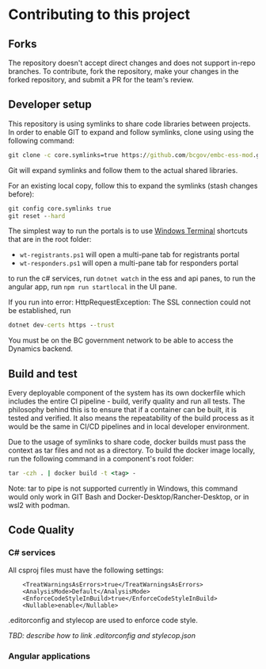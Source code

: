 # Contributing to this project

## Forks

The repository doesn't accept direct changes and does not support in-repo branches. To contribute, fork the repository, make your changes in the forked repository, and submit a PR for the team's review.

## Developer setup

This repository is using symlinks to share code libraries between projects. In order to enable GIT to expand and follow symlinks, clone using using the following command:

```cmd
git clone -c core.symlinks=true https://github.com/bcgov/embc-ess-mod.git
```

Git will expand symlinks and follow them to the actual shared libraries.

For an existing local copy, follow this to expand the symlinks (stash changes before):

```cmd
git config core.symlinks true
git reset --hard
```
The simplest way to run the portals is to use [Windows Terminal](https://www.microsoft.com/en-ca/p/windows-terminal/9n0dx20hk701) shortcuts that are in the root folder:

- `wt-registrants.ps1` will open a multi-pane tab for registrants portal
- `wt-responders.ps1` will open a multi-pane tab for responders portal

to run the c# services, run `dotnet watch` in the ess and api panes, to run the angular app, run `npm run startlocal` in the UI pane.

If you run into error: HttpRequestException: The SSL connection could not be established, run
```cmd
dotnet dev-certs https --trust
```

You must be on the BC government network to be able to access the Dynamics backend.

## Build and test

Every deployable component of the system has its own dockerfile which includes the entire CI pipeline - build, verify quality and run all tests. The philosophy behind this is to ensure that if a container can be built, it is tested and verified. It also means the repeatability of the build process as it would be the same in CI/CD pipelines and in local developer environment.

Due to the usage of symlinks to share code, docker builds must pass the context as tar files and not as a directory. To build the docker image locally, run the following command in a component's root folder:

```cmd
tar -czh . | docker build -t <tag> -
```

Note: tar to pipe is not supported currently in Windows, this command would only work in GIT Bash and Docker-Desktop/Rancher-Desktop, or in wsl2 with podman.

## Code Quality

### C# services

All csproj files must have the following settings:

        <TreatWarningsAsErrors>true</TreatWarningsAsErrors>
        <AnalysisMode>Default</AnalysisMode>
        <EnforceCodeStyleInBuild>true</EnforceCodeStyleInBuild>
        <Nullable>enable</Nullable>

.editorconfig and stylecop are used to enforce code style.

*TBD: describe how to link .editorconfig and stylecop.json*

### Angular applications
